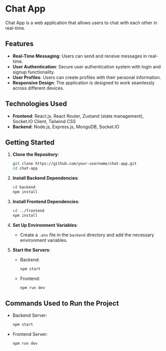 
# Chat App

Chat App is a web application that allows users to chat with each other in real-time.

## Features

- **Real-Time Messaging**: Users can send and receive messages in real-time.
- **User Authentication**: Secure user authentication system with login and signup functionality.
- **User Profiles**: Users can create profiles with their personal information.
- **Responsive Design**: The application is designed to work seamlessly across different devices.

## Technologies Used

- **Frontend**: React.js, React Router, Zustand (state management), Socket.IO Client, Tailwind CSS
- **Backend**: Node.js, Express.js, MongoDB, Socket.IO

## Getting Started

1. **Clone the Repository**:

   ```bash
   git clone https://github.com/your-username/chat-app.git
   cd chat-app
   ```

2. **Install Backend Dependencies**:

   ```bash
   cd backend
   npm install
   ```

3. **Install Frontend Dependencies**:

   ```bash
   cd ../frontend
   npm install
   ```

4. **Set Up Environment Variables**:

   - Create a `.env` file in the `backend` directory and add the necessary environment variables.

5. **Start the Servers**:

   - Backend:

     ```bash
     npm start
     ```

   - Frontend:

     ```bash
     npm run dev
     ```


## Commands Used to Run the Project

- Backend Server:
  ```bash
  npm start
  ```

- Frontend Server:
  ```bash
  npm run dev
  ```



